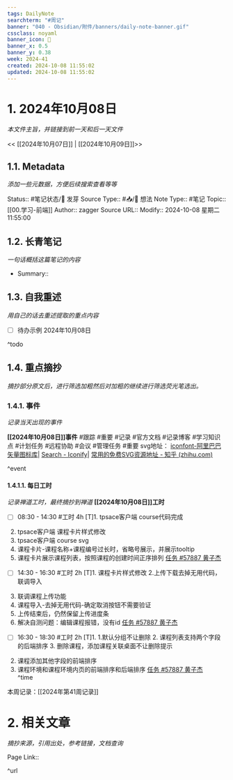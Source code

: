 ```yaml
---
tags: DailyNote
searchterm: "#周记"
banner: "040 - Obsidian/附件/banners/daily-note-banner.gif"
cssclass: noyaml
banner_icon: 💌
banner_x: 0.5
banner_y: 0.38
week: 2024-41
created: 2024-10-08 11:55:02
updated: 2024-10-08 11:55:02
---
```


# 1. 2024年10月08日

_本文件主旨，并链接到前一天和后一天文件_

<< [[2024年10月07日]] | [[2024年10月09日]]>>

## 1.1. Metadata

_添加一些元数据，方便后续搜索查看等等_

Status:: #笔记状态/🌱 发芽
Source Type:: #📥/💭 想法 
Note Type:: #笔记
Topic:: [[00.学习-前端]]
Author:: zagger
Source URL::
Modify:: 2024-10-08 星期二 11:55:00

## 1.2. 长青笔记

_一句话概括这篇笔记的内容_

- Summary::

## 1.3. 自我重述

_用自己的话去重述提取的重点内容_

- [ ] 待办示例 2024年10月08日

^todo

## 1.4. 重点摘抄

_摘抄部分原文后，进行筛选加粗然后对加粗的继续进行筛选荧光笔选出。_

### 1.4.1. 事件

_记录当天出现的事件_

**[[2024年10月08日]]事件** 
#跟踪 #重要 #记录 #官方文档 #记录博客 #学习知识点 #计划任务 #远程协助 #会议 #管理任务
#重要 svg地址： [iconfont-阿里巴巴矢量图标库](https://www.iconfont.cn/search/index?searchType=icon&q=book%20open&page=9&fromCollection=-1)| [Search - Iconify](https://icon-sets.iconify.design/?query=book+open)| [常用的免费SVG资源地址 - 知乎 (zhihu.com)](https://zhuanlan.zhihu.com/p/359363323)

^event

#### 1.4.1.1. 每日工时

_记录禅道工时，最终摘抄到禅道_
**[[2024年10月08日]]工时**
- [ ] 08:30 - 14:30 #工时 4h	[T]1. tpsace客户端 course代码完成
2. tpsace客户端 课程卡片样式修改
3. tpsace客户端 course svg
4. 课程卡片-课程名称+课程编号过长时，省略号展示，并展示tooltip
5. 课程卡片展示课程列表，按照课程的创建时间正序排列	 [任务 #57887 黄子杰](http://172.16.203.14:2980/task-view-57887.html?onlybody=yes&tid=i2sh4q46)	
- [ ] 14:30 - 16:30 #工时 2h	[T]1. 课程卡片样式修改
2.上传下载去掉无用代码，联调导入
3. 联调课程上传功能
4. 课程导入-去掉无用代码-确定取消按钮不需要验证
5. 上传结束后，仍然保留上传进度条
6.  解决自测问题：编辑课程报错，没有id	 [任务 #57887 黄子杰](http://172.16.203.14:2980/task-view-57887.html?onlybody=yes&tid=i2sh4q46)	
- [ ] 16:30 - 18:30 #工时 2h	[T]1. 1.默认分组不让删除 2. 课程列表支持两个字段的后端排序 3. 删除课程，添加课程关联桌面不让删除提示
2. 课程添加其他字段的前端排序
3.  课程环境和课程环境内页的前端排序和后端排序	 [任务 #57887 黄子杰](http://172.16.203.14:2980/task-view-57887.html?onlybody=yes&tid=i2sh4q46)	
^time

本周记录：[[2024年第41周记录]]

# 2. 相关文章

_摘抄来源，引用出处，参考链接，文档查询_

Page Link::

^url
